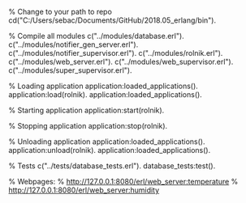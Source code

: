 % Change to your path to repo
cd("C:/Users/sebac/Documents/GitHub/2018.05_erlang/bin").

% Compile all modules
c("../modules/database.erl").
c("../modules/notifier_gen_server.erl").
c("../modules/notifier_supervisor.erl").
c("../modules/rolnik.erl").
c("../modules/web_server.erl").
c("../modules/web_supervisor.erl").
c("../modules/super_supervisor.erl").

% Loading application
application:loaded_applications().
application:load(rolnik).
application:loaded_applications().

% Starting application
application:start(rolnik).

% Stopping application
application:stop(rolnik).

% Unloading application
application:loaded_applications().
application:unload(rolnik).
application:loaded_applications().

% Tests
c("../tests/database_tests.erl").
database_tests:test().

% Webpages:
% http://127.0.0.1:8080/erl/web_server:temperature
% http://127.0.0.1:8080/erl/web_server:humidity
 